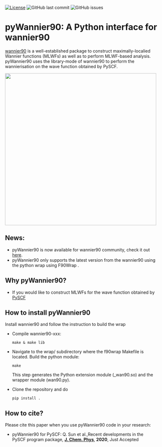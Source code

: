 [![License](https://img.shields.io/badge/License-BSD%203--Clause-blue.svg)](https://opensource.org/licenses/BSD-3-Clause)
![GitHub last commit](https://img.shields.io/github/last-commit/hungpham2017/pyWannier90.svg?color=green)
![GitHub issues](https://img.shields.io/github/issues-raw/hungpham2017/pyWannier90.svg?color=crimson)

# pyWannier90: A Python interface for wannier90
[wannier90](http://www.wannier.org/) is a well-established package to construct maximally-localied Wannier functions (MLWFs) as well as to perform MLWF-based analysis.
pyWannier90 uses the library-mode of wannier90 to perform the wannierisation on the wave function obtained by PySCF.

<img src="https://github.com/hungpham2017/pyWannier90/blob/master/doc/Si_sp3.png" width="500" align="middle">

## News:
- pyWannier90 is now available for wannier90 community, check it out [here](http://www.wannier.org/download/).
- pyWannier90 only supports the latest version from the wannier90 using the python wrap using F90Wrap .

## Why pyWannier90?
- If you would like to construct MLWFs for the wave function obtained by [PySCF](https://github.com/pyscf/pyscf)

## How to install pyWannier90
Install wannier90 and follow the instruction to build the wrap

- Compile wannier90-xxx:
	```
	make & make lib
	```

- Navigate to the $\text{wrap/}$ subdirectory where the $\text{f90wrap}$ $\text{Makefile}$ is located. Build the python module:

	```
	make
	```
	This step generates the Python extension module (_wan90.so) and the wrapper module (wan90.py).

- Clone the repository and do
	```
	pip install .
	```

## How to cite?
Please cite this paper when you use pyWannier90 code in your research:
- pyWannier90 for PySCF: Q. Sun et al.,Recent developments in the PySCF program package, [**J. Chem. Phys**](https://doi.org/10.1063/5.0006074), **2020**, Just Accepted
